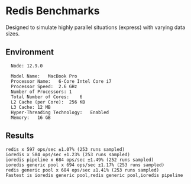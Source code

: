 # Redis Benchmarks

Designed to simulate highly parallel situations (express) with varying data sizes.

## Environment
```
  Node: 12.9.0

  Model Name:	MacBook Pro
  Processor Name:	6-Core Intel Core i7
  Processor Speed:	2.6 GHz
  Number of Processors:	1
  Total Number of Cores:	6
  L2 Cache (per Core):	256 KB
  L3 Cache:	12 MB
  Hyper-Threading Technology:	Enabled
  Memory:	16 GB
```

## Results
```
redis x 597 ops/sec ±1.07% (253 runs sampled)
ioredis x 584 ops/sec ±1.23% (253 runs sampled)
ioredis pipeline x 684 ops/sec ±1.49% (252 runs sampled)
ioredis generic pool x 694 ops/sec ±1.17% (253 runs sampled)
redis generic pool x 684 ops/sec ±1.41% (253 runs sampled)
Fastest is ioredis generic pool,redis generic pool,ioredis pipeline
```